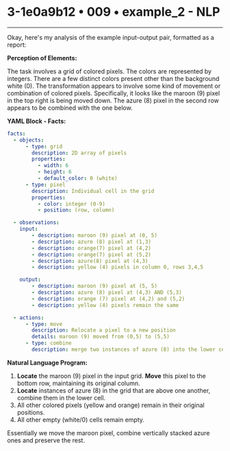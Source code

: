# 3-1e0a9b12 • 009 • example_2 - NLP

---
Okay, here's my analysis of the example input-output pair, formatted as a report:

**Perception of Elements:**

The task involves a grid of colored pixels. The colors are represented by integers. There are a few distinct colors present other than the background white (0).  The transformation appears to involve some kind of movement or combination of colored pixels. Specifically, it looks like the maroon (9) pixel in the top right is being moved down. The azure (8) pixel in the second row appears to be combined with the one below.

**YAML Block - Facts:**



```yaml
facts:
  - objects:
      - type: grid
        description: 2D array of pixels
        properties:
          - width: 6
          - height: 6
          - default_color: 0 (white)
      - type: pixel
        description: Individual cell in the grid
        properties:
          - color: integer (0-9)
          - position: (row, column)

  - observations:
    input:
        - description: maroon (9) pixel at (0, 5)
        - description: azure (8) pixel at (1,3)
        - description: orange(7) pixel at (4,2)
        - description: orange(7) pixel at (5,2)
        - description: azure(8) pixel at (4,3)
        - description: yellow (4) pixels in column 0, rows 3,4,5

    output:
        - description: maroon (9) pixel at (5, 5)
        - description: azure (8) pixel at (4,3) AND (5,3)
        - description: orange (7) pixel at (4,2) and (5,2)
        - description: yellow (4) pixels remain the same

  - actions:
      - type: move
        description: Relocate a pixel to a new position
        details: maroon (9) moved from (0,5) to (5,5)
      - type: combine
        description: merge two instances of azure (8) into the lower cell

```



**Natural Language Program:**

1.  **Locate** the maroon (9) pixel in the input grid. **Move** this pixel to the bottom row, maintaining its original column.
2. **Locate** instances of azure (8) in the grid that are above one another, combine them in the lower cell.
3.  All other colored pixels (yellow and orange) remain in their original positions.
4.  All other empty (white/0) cells remain empty.

Essentially we move the maroon pixel, combine vertically stacked azure ones and preserve the rest.

